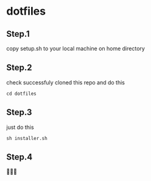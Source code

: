 # dotfiles

## Step.1
copy setup.sh to your local machine on home directory


## Step.2
check successfuly cloned this repo and do this
```
cd dotfiles
```


## Step.3
just do this
```
sh installer.sh
```


## Step.4
🎉🎉🎉
